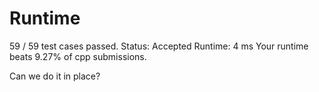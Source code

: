 # Runtime

59 / 59 test cases passed.
Status: Accepted
Runtime: 4 ms
Your runtime beats 9.27% of cpp submissions.


Can we do it in place?
